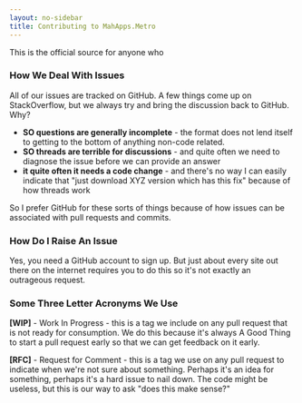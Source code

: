 ```yaml
---
layout: no-sidebar
title: Contributing to MahApps.Metro
---
```


This is the official source for anyone who

### How We Deal With Issues

All of our issues are tracked on GitHub. A few things come up on StackOverflow, but we always try and bring the discussion back to GitHub. Why?

  - **SO questions are generally incomplete** - the format does not lend itself to getting to the bottom of anything non-code related.
  - **SO threads are terrible for discussions** - and quite often we need to diagnose the issue before we can provide an answer
  - **it quite often it needs a code change** - and there's no way I can easily indicate that "just download XYZ version which has this fix" because of how threads work

So I prefer GitHub for these sorts of things because of how issues can be associated with pull requests and commits. 

### How Do I Raise An Issue

Yes, you need a GitHub account to sign up. But just about every site out there on the internet requires you to do this so it's not exactly an outrageous request.

### Some Three Letter Acronyms We Use

**[WIP]** - Work In Progress - this is a tag we include on any pull request that is not ready for consumption. We do this because it's always A Good Thing to start a pull request early so that we can get feedback on it early.

**[RFC]** - Request for Comment - this is a tag we use on any pull request to indicate when we're not sure about something. Perhaps it's an idea for something, perhaps it's a hard issue to nail down. The code might be useless, but this is our way to ask "does this make sense?"

